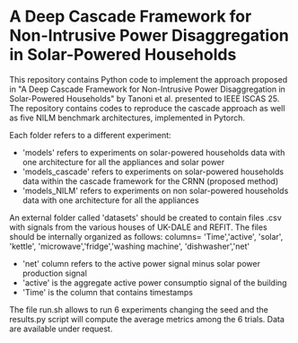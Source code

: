 # A Deep Cascade Framework for Non-Intrusive Power Disaggregation in Solar-Powered Households
This repository contains Python code to implement the approach proposed in "A Deep Cascade Framework for Non-Intrusive Power Disaggregation in Solar-Powered Households" by Tanoni et al. presented to IEEE ISCAS 25. The repository contains codes to reproduce the cascade approach as well as five NILM benchmark architectures, implemented in Pytorch. 

Each folder refers to a different experiment:
- 'models' refers to experiments on solar-powered households data with one architecture for all the appliances and solar power 
- 'models_cascade' refers to experiments on solar-powered households data within the cascade framework for the CRNN (proposed method)
- 'models_NILM' refers to experiments on non solar-powered households data with one architecture for all the appliances

An external folder called 'datasets' should be created to contain files .csv with signals from the various houses of UK-DALE and REFIT. The files should be internally organized as follows:
columns= 'Time','active', 'solar', 'kettle', 'microwave','fridge','washing machine', 'dishwasher','net' 
- 'net' column refers to the active power signal minus solar power production signal
- 'active' is the aggregate active power consumptio signal of the building
- 'Time' is the column that contains timestamps

The file run.sh allows to run 6 experiments changing the seed and the results.py script will compute the average metrics among the 6 trials.
Data are available under request. 


